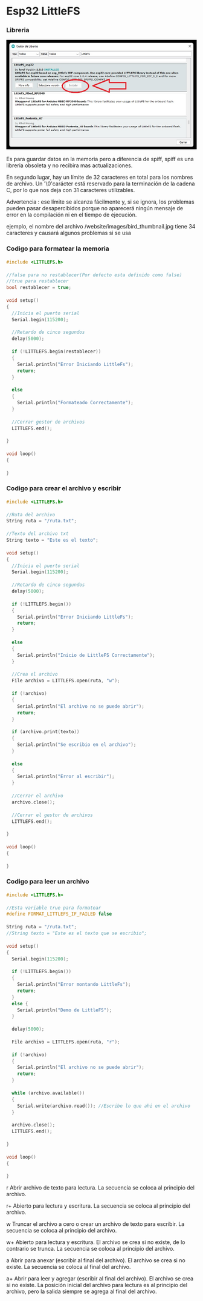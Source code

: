 # Esp32 LittleFS

### Libreria
<img src="https://github.com/IDiegoUlises/Esp32-LittleFS/blob/main/Images/Libreria-LittleFS.jpg" />

Es para guardar datos en la memoria pero a diferencia de spiff, spiff es una libreria obsoleta y no recibira mas actualizaciones.

En segundo lugar, hay un límite de 32 caracteres en total para los nombres de archivo. Un '\0'carácter está reservado para la terminación de la cadena C, por lo que nos deja con 31 caracteres utilizables.

Advertencia : ese límite se alcanza fácilmente y, si se ignora, los problemas pueden pasar desapercibidos porque no aparecerá ningún mensaje de error en la compilación ni en el tiempo de ejecución.

ejemplo, el nombre del archivo /website/images/bird_thumbnail.jpg tiene 34 caracteres y causará algunos problemas si se usa

### Codigo para formatear la memoria
```c++
#include <LITTLEFS.h>

//false para no restablecer(Por defecto esta definido como false)
//true para restablecer
bool restablecer = true;

void setup()
{
  //Inicia el puerto serial
  Serial.begin(115200);

  //Retardo de cinco segundos
  delay(5000);

  if (!LITTLEFS.begin(restablecer))
  {
    Serial.println("Error Iniciando LittleFs");
    return;
  }

  else
  {
    Serial.println("Formateado Correctamente");
  }

  //Cerrar gestor de archivos
  LITTLEFS.end();

}

void loop()
{

}
```

### Codigo para crear el archivo y escribir
```c++
#include <LITTLEFS.h>

//Ruta del archivo
String ruta = "/ruta.txt";

//Texto del archivo txt
String texto = "Este es el texto";

void setup()
{
  //Inicia el puerto serial
  Serial.begin(115200);

  //Retardo de cinco segundos
  delay(5000);

  if (!LITTLEFS.begin())
  {
    Serial.println("Error Iniciando LittleFs");
    return;
  }

  else
  {
    Serial.println("Inicio de LittleFS Correctamente");
  }

  //Crea el archivo
  File archivo = LITTLEFS.open(ruta, "w");

  if (!archivo)
  {
    Serial.println("El archivo no se puede abrir");
    return;
  }

  if (archivo.print(texto))
  {
    Serial.println("Se escribio en el archivo");
  }

  else
  {
    Serial.println("Error al escribir");
  }

  //Cerrar el archivo
  archivo.close();

  //Cerrar el gestor de archivos
  LITTLEFS.end();

}

void loop()
{

}
```

### Codigo para leer un archivo
```c++
#include <LITTLEFS.h>

//Esta variable true para formatear
#define FORMAT_LITTLEFS_IF_FAILED false

String ruta = "/ruta.txt";
//String texto = "Este es el texto que se escribio";

void setup()
{
  Serial.begin(115200);

  if (!LITTLEFS.begin())
  {
    Serial.println("Error montando LittleFs");
    return;
  }
  else {
    Serial.println("Demo de LittleFS");
  }

  delay(5000);

  File archivo = LITTLEFS.open(ruta, "r");

  if (!archivo)
  {
    Serial.println("El archivo no se puede abrir");
    return;
  }

  while (archivo.available())
  {
    Serial.write(archivo.read()); //Escribe lo que ahi en el archivo
  }

  archivo.close();
  LITTLEFS.end();

}

void loop()
{

}
```



r Abrir archivo de texto para lectura. La secuencia se coloca al principio del archivo.

r+ Abierto para lectura y escritura. La secuencia se coloca al principio del archivo.

w Truncar el archivo a cero o crear un archivo de texto para escribir. La secuencia se coloca al principio del archivo.

w+ Abierto para lectura y escritura. El archivo se crea si no existe, de lo contrario se trunca. La secuencia se coloca al principio del archivo.

a Abrir para anexar (escribir al final del archivo). El archivo se crea si no existe. La secuencia se coloca al final del archivo.

a+ Abrir para leer y agregar (escribir al final del archivo). El archivo se crea si no existe. La posición inicial del archivo para lectura es al principio del archivo, pero la salida siempre se agrega al final del archivo.
